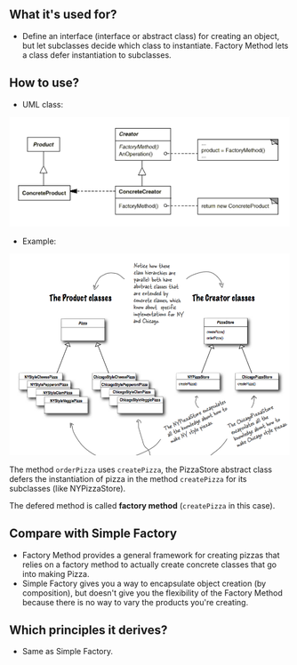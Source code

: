 ## What it's used for?
- Define an interface (interface or abstract class) for creating an object, but let subclasses decide which class to instantiate. Factory Method lets a class defer instantiation to subclasses.

## How to use?
- UML class:
<img src="./pics/factory-method.png" />

- Example:
<img src="./pics/factory-method-example.png" />

The method `orderPizza` uses `createPizza`, the PizzaStore abstract class defers the instantiation of pizza in the method `createPizza` for its subclasses (like NYPizzaStore).

The defered method is called **factory method** (`createPizza` in this case).

## Compare with Simple Factory
- Factory Method provides a general framework for creating pizzas that relies on a factory method to actually create concrete classes that go into making Pizza.
- Simple Factory gives you a way to encapsulate object creation (by composition), but doesn't give you the flexibility of the Factory Method because there is no way to vary the products you're creating.

## Which principles it derives?
- Same as Simple Factory.
